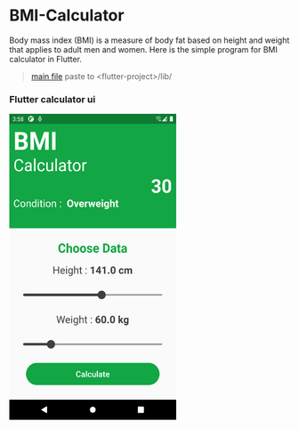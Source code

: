 # BMI-Calculator
Body mass index (BMI) is a measure of body fat based on height and weight that applies to adult men and women. Here is the simple program for BMI calculator in Flutter.
>[main file](https://raw.githubusercontent.com/vasanthrenga/BMI-Calculator/main/main.dart) paste to \<flutter-project>\/lib/
### Flutter calculator ui
<img src="https://github.com/vasanthrenga/BMI-Calculator/blob/main/BMI.png" width=300px height=550px>